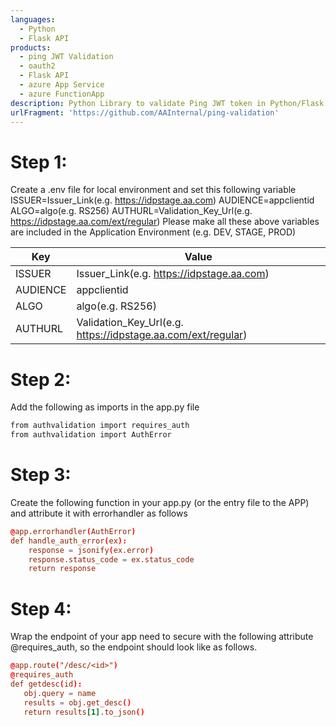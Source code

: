 ```yaml
---
languages:
  - Python
  - Flask API
products:
  - ping JWT Validation
  - oauth2
  - Flask API
  - azure App Service
  - azure FunctionApp
description: Python Library to validate Ping JWT token in Python/Flask API
urlFragment: 'https://github.com/AAInternal/ping-validation'
---
```


# Step 1:
Create a .env file for local environment and set this following variable
ISSUER=Issuer_Link(e.g. https://idpstage.aa.com)
AUDIENCE=appclientid
ALGO=algo(e.g. RS256)
AUTHURL=Validation_Key_Url(e.g. https://idpstage.aa.com/ext/regular)
Please make all these above variables are included in the Application Environment (e.g. DEV, STAGE, PROD)

| Key                                        | Value
| ------------------------------------------ | ------
| ISSUER                                     | Issuer_Link(e.g. https://idpstage.aa.com)      
| AUDIENCE                                   | appclientid      
| ALGO                                       | algo(e.g. RS256)      
| AUTHURL                                    | Validation_Key_Url(e.g. https://idpstage.aa.com/ext/regular)     

# Step 2:
Add the following as imports in the app.py file

```diff
from authvalidation import requires_auth
from authvalidation import AuthError
  ```
 
# Step 3:
Create the following function in your app.py (or the entry file to the APP) and attribute it with errorhandler as follows

```conf
@app.errorhandler(AuthError)
def handle_auth_error(ex):
    response = jsonify(ex.error)
    response.status_code = ex.status_code
    return response
  ```
  
# Step 4:
Wrap the endpoint of your app need to secure with the following attribute
@requires_auth, so the endpoint should look like as follows.

 ```conf
@app.route("/desc/<id>")
@requires_auth
def getdesc(id):
    obj.query = name
    results = obj.get_desc()
    return results[1].to_json()

  ```
